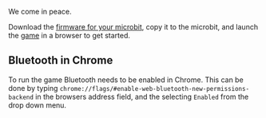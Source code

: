 We come in peace.

Download the [firmware for your microbit](https://github.com/drogue-iot/drogueroids/releases), copy it to the microbit, and launch the [game](https://drogue-iot.github.io/drogueroids/) in a browser to get started.

## Bluetooth in Chrome
To run the game Bluetooth needs to be enabled in Chrome. This can be done by
typing `chrome://flags/#enable-web-bluetooth-new-permissions-backend` in the
browsers address field, and the selecting `Enabled` from the drop down
menu.
